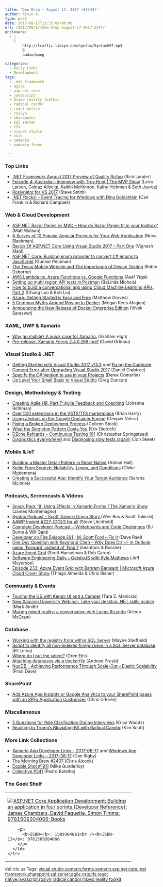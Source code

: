 ```yaml
---
title: 'Dew Drop – August 17, 2017 (#2544)'
author: Alvin A.
type: post
date: 2017-08-17T11:55:09+00:00
url: /2017/08/17/dew-drop-august-17-2017-2544/
enclosure:
  - |
    |
        http://traffic.libsyn.com/syntax/Syntax007.mp3
        0
        audio/mpeg
        
categories:
  - Daily Links
  - Development
tags:
  - .net framework
  - agile
  - asp.net core
  - javascript
  - mixed reality toolkit
  - radical candor
  - react native
  - roslyn
  - sharepoint
  - sql server
  - tfs
  - visual studio
  - vsts
  - xamarin
  - xamarin forms

---
```

### <a name="top"></a>Top Links

  * <a href="https://blogs.msdn.microsoft.com/dotnet/2017/08/16/net-framework-august-2017-preview-of-quality-rollup/" target="_blank">.NET Framework August 2017 Preview of Quality Rollup</a> (Rich Lander)
  * <a href="https://channel9.msdn.com/Shows/MVP-Show/Episode-4-Australia-Interview-with-Troy-Hunt?WT.mc_id=DX_MVP4025064" target="_blank">Episode 4: Australia &#8211; Interview with Troy Hunt | The MVP Show</a> (Larry Larsen, Golnaz Alibeigi, Kaitlin McKinnon, Kathy Hickman & Seth Juarez)
  * <a href="https://ardalis.com/roslynator-for-vs-2017" target="_blank">Roslynator for VS 2017</a> (Steve Smith)
  * <a href="http://www.dotnetrocks.com/default.aspx?ShowNum=1468" target="_blank">.NET Rocks! &#8211; Event Tracing for Windows with Dina Goldshtein</a> (Carl Franklin & Richard Campbell)



### <a name="web"></a>Web & Cloud Development

  * <a href="https://stackify.com/asp-net-razor-pages-vs-mvc/" target="_blank">ASP.NET Razor Pages vs MVC – How do Razor Pages fit in your toolbox?</a> (Matt Watson)
  * <a href="https://code.tutsplus.com/articles/a-survey-of-10-popular-angular-projects-for-your-web-application--cms-29312" target="_blank">A Survey of 10 Popular Angular Projects for Your Web Application</a> (Nona Blackman)
  * <a href="http://www.c-sharpcorner.com/article/basics-in-asp-net-core-using-visual-studio-2017-part-one/" target="_blank">Basics Of ASP.NET Core Using Visual Studio 2017 &#8211; Part One</a> (Vignesh Mani)
  * <a href="http://feedproxy.google.com/~r/gunnarpeipman/~3/f3cMv27eDug/" target="_blank">ASP.NET Core: Building enum provider to convert C# enums to JavaScript</a> (Gunnar Peipman)
  * <a href="https://www.robinosborne.co.uk/2017/08/15/the-tesco-mobile-website-and-the-importance-of-device-testing/" target="_blank">The Tesco Mobile Website and The Importance of Device Testing</a> (Robin Osborne)
  * <a href="https://dzone.com/articles/aws-lambda-vs-azure-functions-vs-google-functions?utm_medium=feed&utm_source=feedpress.me&utm_campaign=Feed%3A+dzone%2Fcloud" target="_blank">AWS Lambda vs. Azure Functions vs. Google Functions</a> (Asaf Yigal)
  * <a href="http://blog.getpostman.com/2017/08/17/setting-up-multi-region-api-tests-in-postman/" target="_blank">Setting up multi region API tests in Postman</a> (BeLinda NIchols)
  * <a href="http://feedproxy.google.com/~r/ClPlBl/~3/QuviHruKBug/how-to-build-a-conversational-app-using-Cloud-Machine-Learning-APIs-Part-2.html" target="_blank">How to build a conversational app using Cloud Machine Learning APIs, Part 2</a> (Chang Luo & Bob Liu)
  * <a href="https://blog.couchbase.com/azure-getting-started-easy-free/" target="_blank">Azure: Getting Started is Easy and Free</a> (Matthew Groves)
  * <a href="https://dzone.com/articles/5-common-myths-around-moving-to-docker?utm_medium=feed&utm_source=feedpress.me&utm_campaign=Feed%3A+dzone%2Fdevops" target="_blank">5 Common Myths Around Moving to Docker</a> (Megan Rees Ahigian)
  * <a href="https://blog.docker.com/2017/08/docker-enterprise-edition-17-06/" target="_blank">Announcing the New Release of Docker Enterprise Edition</a> (Vivek Saraswat)



### <a name="silverlight"></a>XAML, UWP & Xamarin

  * <a href="https://www.syncfusion.com/blogs/post/why-go-mobile-a-quick-case-for-xamarin.aspx" target="_blank">Why go mobile? A quick case for Xamarin.</a> (Graham High)
  * <a href="https://releases.xamarin.com/pre-release-xamarin-forms-2-4-0-266-pre1/" target="_blank">Pre-release: Xamarin.Forms 2.4.0.266-pre1</a> (David Ortinau)



### <a name="dotnet"></a>Visual Studio & .NET

  * <a href="https://www.danielcrabtree.com/blog/256/getting-started-with-visual-studio-2017-v15-3" target="_blank">Getting Started with Visual Studio 2017 v15.3</a> _and_ <a href="https://www.danielcrabtree.com/blog/273/fixing-the-duplicate-content-error-after-upgrading-visual-studio-2017" target="_blank">Fixing the Duplicate Content Error after Upgrading Visual Studio 2017</a> (Daniel Crabtree)
  * <a href="https://codeopinion.com/specify-c-version-use-projects/" target="_blank">Specify the C# Version to use in your Projects</a> (Derek Comartin)
  * <a href="https://channel9.msdn.com/coding4fun/blog/Up-Level-Your-Small-Basic-to-Visual-Studio?WT.mc_id=DX_MVP4025064" target="_blank">Up Level Your Small Basic to Visual Studio</a> (Greg Duncan)



### <a name="design"></a>Design, Methodology & Testing

  * <a href="http://feedproxy.google.com/~r/ManagingProductDevelopment/~3/sOVcT8Y38kQ/" target="_blank">Creating Agile HR, Part 7: Agile Feedback and Coaching</a> (Johanna Rothman)
  * <a href="https://blogs.msdn.microsoft.com/bharry/2017/08/16/over-500-extensions-in-the-vststfs-marketplace/" target="_blank">Over 500 extensions in the VSTS/TFS marketplace</a> (Brian Harry)
  * <a href="http://www.developer.com/cloud/using-jenkins-on-the-google-container-engine.html" target="_blank">Using Jenkins on the Google Container Engine</a> (Deepak Vohra)
  * <a href="https://www.stickyminds.com/article/fixing-broken-deployment-process" target="_blank">Fixing a Broken Deployment Process</a> (Colleen Stock)
  * <a href="https://blog.ndepend.com/singleton-pattern-costs/" target="_blank">What the Singleton Pattern Costs You</a> (Erik Dietrich)
  * <a href="https://dzone.com/refcardz/continuous-testing-101?utm_medium=feed&utm_source=feedpress.me&utm_campaign=Feed%3A+dzone%2Fpublications" target="_blank">DZone Refcardz &#8211; Continuous Testing 101</a> (Christopher Springstead)
  * <a href="http://feedproxy.google.com/~r/JonSkeetCodingBlog/~3/cu0HX7n0WN8/" target="_blank">Diagnostics everywhere!</a> and <a href="http://feedproxy.google.com/~r/JonSkeetCodingBlog/~3/1XQ__HaqRek/" target="_blank">Diagnosing slow tests (again)</a> (Jon Skeet)



### <a name="mobile"></a>Mobile & IoT

  * <a href="https://shellmonger.com/2017/08/16/building-a-master-detail-pattern-in-react-native/" target="_blank">Building a Master Detail Pattern in React Native</a> (Adrian Hall)
  * <a href="https://code.tutsplus.com/tutorials/kotlin-from-scratch-nullability-loops-and-conditions--cms-29366" target="_blank">Kotlin From Scratch: Nullability, Loops, and Conditions</a> (Chike Mgbemena)
  * <a href="https://developer.amazon.com/blogs/appstore/post/8b7b8e82-f5ce-410e-87c4-e90c44fa50ff/migrating-your-existing-app" target="_blank">Creating a Successful App: Identify Your Target Audience</a> (Serena McIntire)



### <a name="podcasts"></a>Podcasts, Screencasts & Videos

  * <a href="https://channel9.msdn.com/Shows/XamarinShow/Snack-Pack-18-Using-Effects-in-XamarinForms?WT.mc_id=DX_MVP4025064" target="_blank">Snack Pack 18: Using Effects in Xamarin.Forms | The Xamarin Show</a> (James Montemagno)
  * <a href="http://traffic.libsyn.com/syntax/Syntax007.mp3" target="_blank">Syntax Podcast &#8211; Scott Tolinski Origin Story </a> (Wes Bos & Scott Tolinski)
  * <a href="http://allaboutwindowsphone.com/media/item/22398_AAWP_Insight_227_IDOLS_for_all.php" target="_blank">AAWP Insight #227: IDOLS for all</a> (Steve Litchfield)
  * <a href="http://completedeveloperpodcast.com/episode-104/?utm_source=rss&utm_medium=rss&utm_campaign=episode-104" target="_blank">Complete Developer Podcast &#8211; Whiteboards and Code Challenges</a> (BJ Burns & Will Gant)
  * <a href="http://developeronfire.com/podcast/episode-261-m-scott-ford-fix-it" target="_blank">Developer on Fire Episode 261 | M. Scott Ford &#8211; Fix It</a> (Dave Rael)
  * <a href="https://channel9.msdn.com/Blogs/One-Dev-Minute/One-Dev-Question-with-Raymond-Chen-Why-Does-CtrlF-in-Outlook-mean-Forward-instead-of-Find?WT.mc_id=DX_MVP4025064" target="_blank">One Dev Question with Raymond Chen &#8211; Why Does Ctrl+F in Outlook mean &#8216;Forward&#8217; instead of &#8216;Find&#8217;?</a> (keantonc & Rosshe)
  * <a href="https://channel9.msdn.com/Shows/Azure-Friday/Azure-Event-Grid?WT.mc_id=DX_MVP4025064" target="_blank">Azure Event Grid</a> (Scott Hanselman & Rob Caron)
  * <a href="http://softwareengineeringdaily.com/2017/08/17/gatsbyjs-with-kyle-mathews/" target="_blank">Software Engineering Daily &#8211; GatsbyJS with Kyle Mathews</a> (Jeff Meyerson)
  * <a href="https://channel9.msdn.com/Shows/Cloud+Cover/Episode-233-Azure-Event-Grid-with-Bahram-Banisadr?WT.mc_id=DX_MVP4025064" target="_blank">Episode 233: Azure Event Grid with Bahram Banisadr | Microsoft Azure Cloud Cover Show</a> (Thiago Almeida & Chris Risner)



### <a name="events"></a>Community & Events

  * <a href="http://developer.telerik.com/products/kendo-ui/touring-us-kendo-ui-camper/" target="_blank">Touring the US with Kendo UI and a Camper</a> (Tara Z. Manicsic)
  * <a href="https://blogs.msdn.microsoft.com/visualstudio/2017/08/16/new-xamarin-university-webinar-take-your-desktop-net-skills-mobile/" target="_blank">New Xamarin University Webinar: Take your desktop .NET skills mobile</a> (Mark Smith)
  * <a href="http://blogs.windows.com/windowsexperience/2017/08/16/making-mixed-reality-a-conversation-with-lucas-rizzotto/?WT.mc_id=DX_MVP4025064" target="_blank">Making mixed reality: a conversation with Lucas Rizzotto</a> (Aileen McGraw)



### <a name="sql"></a>Database

  * <a href="http://blog.waynesheffield.com/wayne/archive/2017/08/working-registry-sql-server/" target="_blank">Working with the registry from within SQL Server</a> (Wayne Sheffield)
  * <a href="http://feedproxy.google.com/~r/MSSQLTips-LatestSqlServerTips/~3/9z3AzVIKt_Y/tip.asp" target="_blank">Script to identify all non-indexed foreign keys in a SQL Server database</a> (Eli Leiba)
  * <a href="http://feedproxy.google.com/~r/AyendeRahien/~3/Qvb4zHzmhZM/where-do-i-put-the-select" target="_blank">Where do I put the select?</a> (Oren Eini)
  * <a href="http://www.sqlservercentral.com/blogs/the-dba-who-came-in-from-the-cold/2017/08/16/attaching-databases-via-a-dockerfile/" target="_blank">Attaching databases via a dockerfile</a> (Andrew Pruski)
  * <a href="https://blog.sqlauthority.com/2017/08/17/nuodb-achieving-performance-scale-elastic-scalability/" target="_blank">NuoDB – Achieving Performance Through Scale-Out – Elastic Scalability</a> (Pinal Dave)



### <a name="sp"></a>SharePoint

  * <a href="http://feedproxy.google.com/~r/ChrisObrien/~3/bLBsowdzo2U/SPFx-App-Insights.html" target="_blank">Add Azure App Insights or Google Analytics to your SharePoint pages with an SPFx Application Customizer</a> (Chris O&#8217;Brien)



### <a name="misc"></a>Miscellaneous

  * <a href="http://feedproxy.google.com/~r/MSSQLTips-LatestSqlServerTips/~3/S8UKK-Gpx-Y/tip.asp" target="_blank">5 Questions for Role Clarification During Interviews</a> (Erica Woods)
  * <a href="https://www.radicalcandor.com/blog/reacting-to-trumps-bloviating-bs-with-radical-candor/" target="_blank">Reacting to Trump’s Bloviating BS with Radical Candor</a> (Kim Scott)



### <a name="links"></a>More Link Collections

  * <a href="https://www.allaboutxamarin.com/2017/08/xamarin-app-developer-links-2017-08-17/" target="_blank">Xamarin App Developer Links &#8211; 2017-08-17</a> _and_ <a href="https://www.windowsappdev.com/2017/08/windows-app-developer-links-2017-08-17/" target="_blank">Windows App Developer Links &#8211; 2017-08-17</a> (Dan Rigby)
  * <a href="http://feedproxy.google.com/~r/ReflectivePerspective/~3/u-1N-NG3KWA/" target="_blank">The Morning Brew #2407</a> (Chris Alcock)
  * <a href="https://afreshcup.com/home/2017/08/17/double-shot-1911.html" target="_blank">Double Shot #1911</a> (Mike Gunderloy)
  * <a href="http://feedproxy.google.com/~r/tympanus/~3/MDXVf5wQ2Eg/" target="_blank">Collective #341</a> (Pedro Botelho)



### <a name="shelf"></a>The Geek Shelf

<div class="wlWriterEditableSmartContent" id="scid:7dc1bd33-94bd-46fd-a20b-0131235bcd47:ca838d35-12c7-4402-b70e-2ac2bf45d9e8" style="margin: 0px; padding: 0px; float: none; display: inline;">
  <table cellspacing="0" cellpadding="2" width="400" border="0" unselectable="on">
    <tr>
      <td valign="top" width="400">
        <p>
          <a title="ASP.NET Core Application Development: Building an application in four sprints (Developer Reference): James Chambers, David Paquette, Simon Timms: 9781509304066: Books" href="http://www.amazon.com/exec/obidos/ASIN/1509304061/amavin-20"><img data-recalc-dims="1" decoding="async" src="https://i0.wp.com/images-na.ssl-images-amazon.com/images/I/518WY77AgDL._AC_US218_.jpg?w=660&#038;ssl=1" border="0" align="left" style="float:left" />ASP.NET Core Application Development: Building an application in four sprints (Developer Reference): James Chambers, David Paquette, Simon Timms: 9781509304066: Books</a>
        </p>
        
        <p>
          <b>ISBN</b>: 1509304061<br /><b>ISBN-13</b>: 9781509304066
        </p>
      </td>
    </tr>
  </table>
</div>



<div class="wlWriterEditableSmartContent" id="scid:77ECF5F8-D252-44F5-B4EB-D463C5396A79:67936878-8012-4f7e-8d3f-cccd6db82506" style="margin: 0px; padding: 0px; float: none; display: inline;">
  del.icio.us Tags: <a href="http://del.icio.us/popular/visual+studio" rel="tag">visual studio</a>,<a href="http://del.icio.us/popular/xamarin.forms" rel="tag">xamarin.forms</a>,<a href="http://del.icio.us/popular/xamarin" rel="tag">xamarin</a>,<a href="http://del.icio.us/popular/asp.net+core" rel="tag">asp.net core</a>,<a href="http://del.icio.us/popular/.net+framework" rel="tag">.net framework</a>,<a href="http://del.icio.us/popular/sharepoint" rel="tag">sharepoint</a>,<a href="http://del.icio.us/popular/sql+server" rel="tag">sql server</a>,<a href="http://del.icio.us/popular/agile" rel="tag">agile</a>,<a href="http://del.icio.us/popular/vsts" rel="tag">vsts</a>,<a href="http://del.icio.us/popular/tfs" rel="tag">tfs</a>,<a href="http://del.icio.us/popular/react+native" rel="tag">react native</a>,<a href="http://del.icio.us/popular/javascript" rel="tag">javascript</a>,<a href="http://del.icio.us/popular/roslyn" rel="tag">roslyn</a>,<a href="http://del.icio.us/popular/radical+candor" rel="tag">radical candor</a>,<a href="http://del.icio.us/popular/mixed+reality+toolkit" rel="tag">mixed reality toolkit</a>
</div>